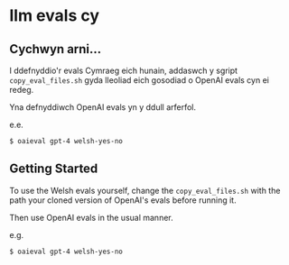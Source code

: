 # llm evals cy

## Cychwyn arni...

I ddefnyddio'r evals Cymraeg eich hunain, addaswch y sgript `copy_eval_files.sh` gyda lleoliad eich gosodiad o OpenAI evals cyn ei redeg. 

Yna defnyddiwch OpenAI evals yn y ddull arferfol. 

e.e. 

`$ oaieval gpt-4 welsh-yes-no`



## Getting Started

To use the Welsh evals yourself, change the `copy_eval_files.sh` with the path your cloned version of OpenAI's evals before running it. 

Then use OpenAI evals in the usual manner.

e.g.

`$ oaieval gpt-4 welsh-yes-no`

 


